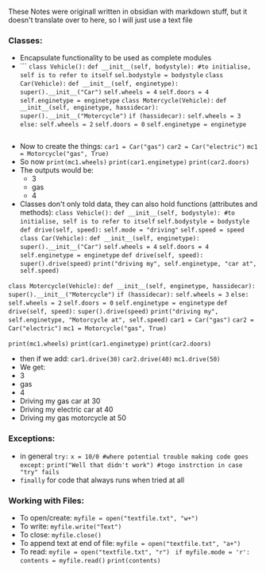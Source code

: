 These Notes were originall written in obsidian with markdown stuff, but it doesn't translate over to here, so I will just use a text file

### Classes:
- Encapsulate functionality to be used as complete modules
- ``` `class Vehicle():`
		`def __init__(self, bodystyle): #to initialise, self is to refer to itself`
			`sel.bodystyle = bodystyle`
  `class Car(Vehicle):`
		`def __init__(self, enginetype):`
			`super().__init__("Car")`
			`self.wheels = 4`
			`self.doors = 4`
			`self.enginetype = enginetype`
	`class Motercycle(Vehicle):`
		`def __init__(self, enginetype, hassidecar):`
			`super().__init__("Motercycle")`
			`if (hassidecar):`
				`self.wheels = 3`
			`else:`
				`self.wheels = 2`
			`self.doors = 0`
			`self.enginetype = enginetype`
  ```
- Now to create the things:
`car1 = Car("gas")`
`car2 = Car("electric")`
`mc1 = Motorcycle("gas", True)`
- So now
`print(mc1.wheels)`
`print(car1.enginetype)`
`print(car2.doors)`
- The outputs would be:
	- 3
	- gas
	- 4
- Classes don't only told data, they can also hold functions (attributes and methods):
`class Vehicle():`
	`def __init__(self, bodystyle): #to initialise, self is to refer to itself`
		`self.bodystyle = bodystyle`
	`def drive(self, speed):`
		`self.mode = "driving"`
		`self.speed = speed`
  `class Car(Vehicle):`
	`def __init__(self, enginetype):`
		`super().__init__("Car")`
		`self.wheels = 4`
		`self.doors = 4`
		`self.enginetype = enginetype`
	`def drive(self, speed):`
		`super().drive(speed)`
		`print("driving my", self.enginetype, "car at", self.speed)`
		
`class Motercycle(Vehicle):`
	`def __init__(self, enginetype, hassidecar):`
		`super().__init__("Motercycle")`
		`if (hassidecar):`
			`self.wheels = 3`
		`else:`
			`self.wheels = 2`
		`self.doors = 0`
		`self.enginetype = enginetype`
	`def drive(self, speed):`
		`super().drive(speed)`
		`print("driving my", self.enginetype, "Motorcycle at", self.speed)`
`car1 = Car("gas")`
`car2 = Car("electric")`
`mc1 = Motorcycle("gas", True)`

`print(mc1.wheels)`
`print(car1.enginetype)`
`print(car2.doors)`
- then if we add:
`car1.drive(30)`
`car2.drive(40)`
`mc1.drive(50)`
- We get:
- 3
- gas
- 4
- Driving my gas car at 30
- Driving my electric car at 40
- Driving my gas motorcycle at 50

### Exceptions:
- in general
	`try:`
		`x = 10/0 #where potential trouble making code goes`
	`except:`
		`print("Well that didn't work") #togo instrction in case "try" fails`
- `finally` for code that always runs when tried at all
### Working with Files:
- To open/create: `myfile = open("textfile.txt", "w+")`
- To write: `myfile.write("Text")`
- To close: `myfile.close()`
- To append text at end of file: `myfile = open("textfile.txt", "a+")`
- To read: `myfile = open("textfile.txt", "r")`
		` if myfile.mode = 'r':`
			`contents = myfile.read()`
			`print(contents)`
